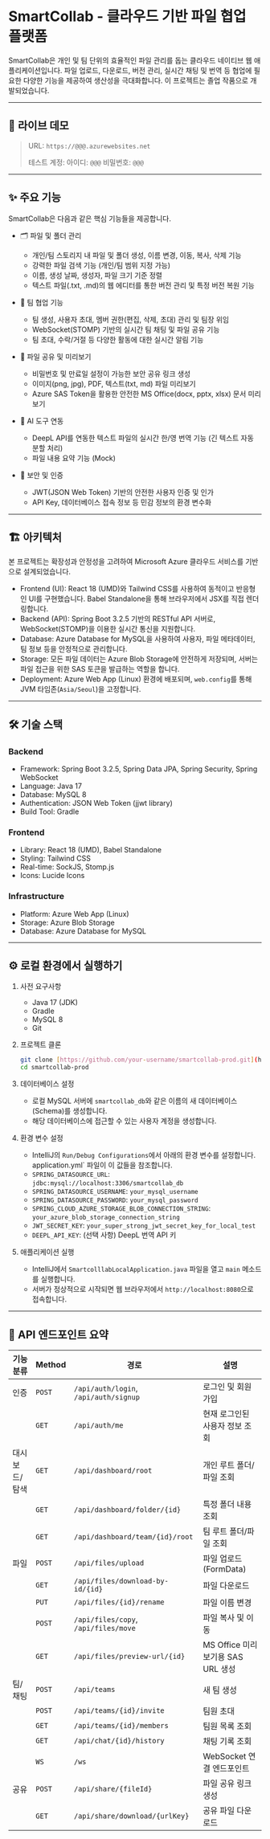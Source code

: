 # SmartCollab - 클라우드 기반 파일 협업 플랫폼

SmartCollab은 개인 및 팀 단위의 효율적인 파일 관리를 돕는 클라우드 네이티브 웹 애플리케이션입니다. 파일 업로드, 다운로드, 버전 관리, 실시간 채팅 및 번역 등 협업에 필요한 다양한 기능을 제공하여 생산성을 극대화합니다. 이 프로젝트는 졸업 작품으로 개발되었습니다.

-----
## 🚀 라이브 데모

> URL: `https://@@@.azurewebsites.net`
>
> 테스트 계정:
>  아이디: `@@@`
>  비밀번호: `@@@`

-----

## ✨ 주요 기능

SmartCollab은 다음과 같은 핵심 기능들을 제공합니다.

* 🗂️ 파일 및 폴더 관리
    * 개인/팀 스토리지 내 파일 및 폴더 생성, 이름 변경, 이동, 복사, 삭제 기능
    * 강력한 파일 검색 기능 (개인/팀 범위 지정 가능)
    * 이름, 생성 날짜, 생성자, 파일 크기 기준 정렬
    * 텍스트 파일(.txt, .md)의 웹 에디터를 통한 버전 관리 및 특정 버전 복원 기능

* 🤝 팀 협업 기능
    * 팀 생성, 사용자 초대, 멤버 권한(편집, 삭제, 초대) 관리 및 팀장 위임
    * WebSocket(STOMP) 기반의 실시간 팀 채팅 및 파일 공유 기능
    * 팀 초대, 수락/거절 등 다양한 활동에 대한 실시간 알림 기능

* 🔗 파일 공유 및 미리보기
    * 비밀번호 및 만료일 설정이 가능한 보안 공유 링크 생성 
    * 이미지(png, jpg), PDF, 텍스트(txt, md) 파일 미리보기 
    * Azure SAS Token을 활용한 안전한 MS Office(docx, pptx, xlsx) 문서 미리보기 

* 🤖 AI 도구 연동
    * DeepL API를 연동한 텍스트 파일의 실시간 한/영 번역 기능 (긴 텍스트 자동 분할 처리) 
    * 파일 내용 요약 기능 (Mock) 

* 🔐 보안 및 인증
    * JWT(JSON Web Token) 기반의 안전한 사용자 인증 및 인가 
    * API Key, 데이터베이스 접속 정보 등 민감 정보의 환경 변수화 

---

## 🏗️ 아키텍처

본 프로젝트는 확장성과 안정성을 고려하여 Microsoft Azure 클라우드 서비스를 기반으로 설계되었습니다.



* Frontend (UI): React 18 (UMD)와 Tailwind CSS를 사용하여 동적이고 반응형인 UI를 구현했습니다. Babel Standalone을 통해 브라우저에서 JSX를 직접 렌더링합니다.
* Backend (API): Spring Boot 3.2.5 기반의 RESTful API 서버로, WebSocket(STOMP)을 이용한 실시간 통신을 지원합니다. 
* Database: Azure Database for MySQL을 사용하여 사용자, 파일 메타데이터, 팀 정보 등을 안정적으로 관리합니다.
* Storage: 모든 파일 데이터는 Azure Blob Storage에 안전하게 저장되며, 서버는 파일 접근을 위한 SAS 토큰을 발급하는 역할을 합니다.
* Deployment: Azure Web App (Linux) 환경에 배포되며, `web.config`를 통해 JVM 타임존(`Asia/Seoul`)을 고정합니다.

---

## 🛠️ 기술 스택

### Backend
* Framework: Spring Boot 3.2.5, Spring Data JPA, Spring Security, Spring WebSocket 
* Language: Java 17 
* Database: MySQL 8 
* Authentication: JSON Web Token (jjwt library) 
* Build Tool: Gradle

### Frontend
* Library: React 18 (UMD), Babel Standalone
* Styling: Tailwind CSS 
* Real-time: SockJS, Stomp.js 
* Icons: Lucide Icons

### Infrastructure
* Platform: Azure Web App (Linux)
* Storage: Azure Blob Storage
* Database: Azure Database for MySQL

---

## ⚙️ 로컬 환경에서 실행하기

1.  사전 요구사항
    * Java 17 (JDK)
    * Gradle
    * MySQL 8
    * Git

2.  프로젝트 클론
    ```bash
    git clone [https://github.com/your-username/smartcollab-prod.git](https://github.com/your-username/smartcollab-prod.git)
    cd smartcollab-prod
    ```

3.  데이터베이스 설정
    * 로컬 MySQL 서버에 `smartcollab_db`와 같은 이름의 새 데이터베이스(Schema)를 생성합니다.
    * 해당 데이터베이스에 접근할 수 있는 사용자 계정을 생성합니다.

4.  환경 변수 설정
    * IntelliJ의 `Run/Debug Configurations`에서 아래의 환경 변수를 설정합니다. application.yml` 파일이 이 값들을 참조합니다. 
    * `SPRING_DATASOURCE_URL`: `jdbc:mysql://localhost:3306/smartcollab_db`
    * `SPRING_DATASOURCE_USERNAME`: `your_mysql_username`
    * `SPRING_DATASOURCE_PASSWORD`: `your_mysql_password`
    * `SPRING_CLOUD_AZURE_STORAGE_BLOB_CONNECTION_STRING`: `your_azure_blob_storage_connection_string`
    * `JWT_SECRET_KEY`: `your_super_strong_jwt_secret_key_for_local_test`
    * `DEEPL_API_KEY`: (선택 사항) DeepL 번역 API 키

5.  애플리케이션 실행
    * IntelliJ에서 `SmartcolllabLocalApplication.java` 파일을 열고 `main` 메소드를 실행합니다.
    * 서버가 정상적으로 시작되면 웹 브라우저에서 `http://localhost:8080`으로 접속합니다.

---

## 📖 API 엔드포인트 요약

| 기능 분류 | Method | 경로 | 설명 |
|---|---|---|---|
| 인증 | `POST` | `/api/auth/login`, `/api/auth/signup` | 로그인 및 회원가입 |
| | `GET` | `/api/auth/me` | 현재 로그인된 사용자 정보 조회 |
| 대시보드/탐색 | `GET` | `/api/dashboard/root` | 개인 루트 폴더/파일 조회 |
| | `GET` | `/api/dashboard/folder/{id}` | 특정 폴더 내용 조회 |
| | `GET` | `/api/dashboard/team/{id}/root` | 팀 루트 폴더/파일 조회 |
| 파일 | `POST` | `/api/files/upload` | 파일 업로드 (FormData) |
| | `GET` | `/api/files/download-by-id/{id}` | 파일 다운로드 |
| | `PUT` | `/api/files/{id}/rename` | 파일 이름 변경 |
| | `POST` | `/api/files/copy`, `/api/files/move` | 파일 복사 및 이동 |
| | `GET` | `/api/files/preview-url/{id}` | MS Office 미리보기용 SAS URL 생성 |
| 팀/채팅 | `POST` | `/api/teams` | 새 팀 생성 |
| | `POST` | `/api/teams/{id}/invite` | 팀원 초대 |
| | `GET` | `/api/teams/{id}/members` | 팀원 목록 조회 |
| | `GET` | `/api/chat/{id}/history` | 채팅 기록 조회 |
| | `WS` | `/ws` | WebSocket 연결 엔드포인트 |
| 공유 | `POST` | `/api/share/{fileId}` | 파일 공유 링크 생성 |
| | `GET` | `/api/share/download/{urlKey}` | 공유 파일 다운로드 |

